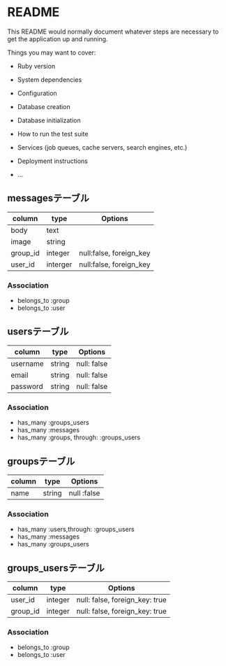 # README

This README would normally document whatever steps are necessary to get the
application up and running.

Things you may want to cover:

* Ruby version

* System dependencies

* Configuration

* Database creation

* Database initialization

* How to run the test suite

* Services (job queues, cache servers, search engines, etc.)

* Deployment instructions

* ...

## messagesテーブル

|column|type|Options|
|------|----|-------|
|body|text|
|image|string|
|group_id|integer|null:false, foreign_key|
|user_id|interger|null:false, foreign_key|

### Association
- belongs_to :group
- belongs_to :user


## usersテーブル
|column|type|Options|
|------|----|-------|
|username|string|null: false|
|email|string|null: false|
|password|string|null: false|

### Association
- has_many :groups_users
- has_many :messages
- has_many :groups, through: :groups_users


## groupsテーブル
|column|type|Options|
|------|----|-------|
|name|string|null :false|

### Association
- has_many :users,through: :groups_users
- has_many :messages
- has_many :groups_users

## groups_usersテーブル
|column|type|Options|
|------|----|-------|
|user_id|integer|null: false, foreign_key: true|
|group_id|integer|null: false, foreign_key: true|

### Association
- belongs_to :group
- belongs_to :user





